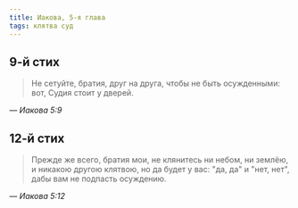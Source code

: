```yaml
---
title: Иакова, 5-я глава
tags: клятва суд
---
```


## 9-й стих

> Не сетуйте, братия, друг на друга, чтобы не быть осужденными: вот, Судия стоит у дверей.

— <cite>Иакова&nbsp;5:9</cite>

## 12-й стих

> Прежде же всего, братия мои, не клянитесь ни небом, ни землёю, и никакою другою клятвою, но да будет
> у вас: "да, да" и "нет, нет", дабы вам не подпасть осуждению.

— <cite>Иакова&nbsp;5:12</cite>
